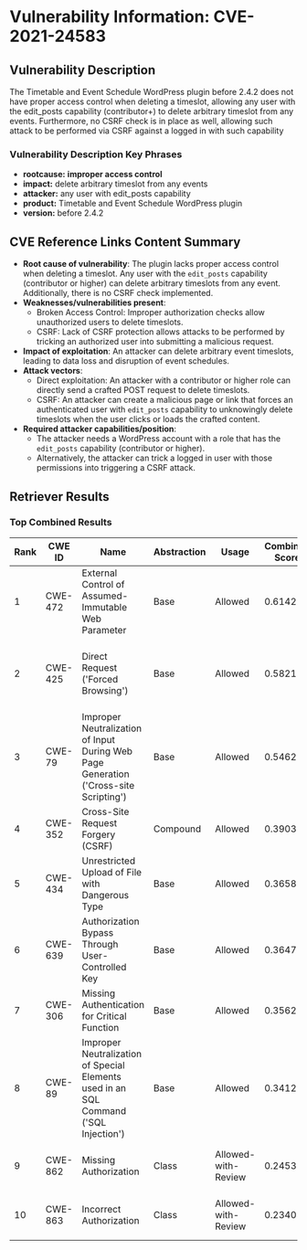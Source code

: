 # Vulnerability Information: CVE-2021-24583

## Vulnerability Description
The Timetable and Event Schedule WordPress plugin before 2.4.2 does not have proper access control when deleting a timeslot, allowing any user with the edit_posts capability (contributor+) to delete arbitrary timeslot from any events. Furthermore, no CSRF check is in place as well, allowing such attack to be performed via CSRF against a logged in with such capability

### Vulnerability Description Key Phrases
- **rootcause:** **improper access control**
- **impact:** delete arbitrary timeslot from any events
- **attacker:** any user with edit_posts capability
- **product:** Timetable and Event Schedule WordPress plugin
- **version:** before 2.4.2

## CVE Reference Links Content Summary
- **Root cause of vulnerability**: The plugin lacks proper access control when deleting a timeslot. Any user with the `edit_posts` capability (contributor or higher) can delete arbitrary timeslots from any event. Additionally, there is no CSRF check implemented.
- **Weaknesses/vulnerabilities present**:
    - Broken Access Control: Improper authorization checks allow unauthorized users to delete timeslots.
    - CSRF: Lack of CSRF protection allows attacks to be performed by tricking an authorized user into submitting a malicious request.
- **Impact of exploitation**: An attacker can delete arbitrary event timeslots, leading to data loss and disruption of event schedules.
- **Attack vectors**:
    - Direct exploitation: An attacker with a contributor or higher role can directly send a crafted POST request to delete timeslots.
    - CSRF: An attacker can create a malicious page or link that forces an authenticated user with `edit_posts` capability to unknowingly delete timeslots when the user clicks or loads the crafted content.
- **Required attacker capabilities/position**:
    -  The attacker needs a WordPress account with a role that has the `edit_posts` capability (contributor or higher).
    - Alternatively, the attacker can trick a logged in user with those permissions into triggering a CSRF attack.

## Retriever Results

### Top Combined Results

| Rank | CWE ID | Name | Abstraction | Usage | Combined Score | Retrievers | Individual Scores |
|------|--------|------|-------------|-------|---------------|------------|-------------------|
| 1 | CWE-472 | External Control of Assumed-Immutable Web Parameter | Base | Allowed | 0.6142 | dense, sparse, graph | dense: 0.447, sparse: 0.226, graph: 0.730 |
| 2 | CWE-425 | Direct Request ('Forced Browsing') | Base | Allowed | 0.5821 | dense, sparse, graph | dense: 0.447, sparse: 0.250, graph: 0.602 |
| 3 | CWE-79 | Improper Neutralization of Input During Web Page Generation ('Cross-site Scripting') | Base | Allowed | 0.5462 | dense, sparse, graph | dense: 0.444, sparse: 0.231, graph: 0.538 |
| 4 | CWE-352 | Cross-Site Request Forgery (CSRF) | Compound | Allowed | 0.3903 | dense, sparse | dense: 0.551, sparse: 0.405 |
| 5 | CWE-434 | Unrestricted Upload of File with Dangerous Type | Base | Allowed | 0.3658 | dense, sparse | dense: 0.419, sparse: 0.273 |
| 6 | CWE-639 | Authorization Bypass Through User-Controlled Key | Base | Allowed | 0.3647 | dense, sparse | dense: 0.440, sparse: 0.252 |
| 7 | CWE-306 | Missing Authentication for Critical Function | Base | Allowed | 0.3562 | dense, sparse | dense: 0.425, sparse: 0.251 |
| 8 | CWE-89 | Improper Neutralization of Special Elements used in an SQL Command ('SQL Injection') | Base | Allowed | 0.3412 | dense, sparse | dense: 0.406, sparse: 0.241 |
| 9 | CWE-862 | Missing Authorization | Class | Allowed-with-Review | 0.2453 | dense, sparse | dense: 0.477, sparse: 0.312 |
| 10 | CWE-863 | Incorrect Authorization | Class | Allowed-with-Review | 0.2340 | dense, sparse | dense: 0.448, sparse: 0.304 |

